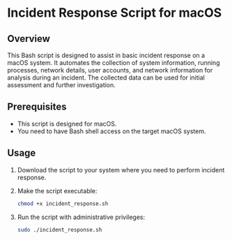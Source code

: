 # Incident Response Script for macOS

## Overview
This Bash script is designed to assist in basic incident response on a macOS system. It automates the collection of system information, running processes, network details, user accounts, and network information for analysis during an incident. The collected data can be used for initial assessment and further investigation.

## Prerequisites
- This script is designed for macOS.
- You need to have Bash shell access on the target macOS system.

## Usage
1. Download the script to your system where you need to perform incident response.

2. Make the script executable:
   ```bash
   chmod +x incident_response.sh
3. Run the script with administrative privileges:
    ```bash
    sudo ./incident_response.sh
